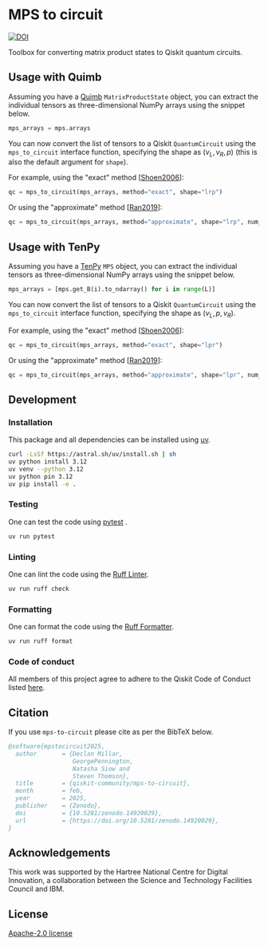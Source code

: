 # MPS to circuit

[![DOI](https://zenodo.org/badge/840381942.svg)](https://doi.org/10.5281/zenodo.14920028)

Toolbox for converting matrix product states to Qiskit quantum circuits.

## Usage with Quimb

Assuming you have a [Quimb](https://github.com/jcmgray/quimb) `MatrixProductState` object, you can
extract the individual tensors as three-dimensional NumPy arrays using the snippet below.

```python
mps_arrays = mps.arrays
```

You can now convert the list of tensors to a Qiskit `QuantumCircuit` using the `mps_to_circuit`
interface function, specifying the shape as $(v_L, v_R, p)$ (this is also the default argument for `shape`).

For example, using the "exact" method [[Shoen2006](https://arxiv.org/abs/quant-ph/0612101)]:

```python
qc = mps_to_circuit(mps_arrays, method="exact", shape="lrp")
```

Or using the "approximate" method
[[Ran2019](https://arxiv.org/abs/1908.07958)]:

```python
qc = mps_to_circuit(mps_arrays, method="approximate", shape="lrp", num_layers=3)
```

## Usage with TenPy

Assuming you have a [TenPy](https://github.com/tenpy/tenpy) `MPS` object, you can extract the
individual tensors as three-dimensional NumPy arrays using the snippet below.

```python
mps_arrays = [mps.get_B(i).to_ndarray() for i in range(L)]
```

You can now convert the list of tensors to a Qiskit `QuantumCircuit` using the `mps_to_circuit`
interface function, specifying the shape as $(v_L, p, v_R)$.

For example, using the "exact" method [[Shoen2006](https://arxiv.org/abs/quant-ph/0612101)]:

```python
qc = mps_to_circuit(mps_arrays, method="exact", shape="lpr")
```

Or using the "approximate" method
[[Ran2019](https://arxiv.org/abs/1908.07958)]:

```python
qc = mps_to_circuit(mps_arrays, method="approximate", shape="lpr", num_layers=3)
```

## Development

### Installation

This package and all dependencies can be installed using [uv](https://github.com/astral-sh/uv).

```sh
curl -LsSf https://astral.sh/uv/install.sh | sh
uv python install 3.12
uv venv --python 3.12
uv python pin 3.12
uv pip install -e .
```

### Testing

One can test the code using [pytest](https://github.com/pytest-dev/pytest) .

```sh
uv run pytest
```

### Linting

One can lint the code using the [Ruff Linter](https://docs.astral.sh/ruff/linter/).

```sh
uv run ruff check
```

### Formatting

One can format the code using the [Ruff Formatter](https://github.com/astral-sh/ruff/formatter/).

```sh
uv run ruff format
```

### Code of conduct

All members of this project agree to adhere to the Qiskit Code of Conduct listed
[here](https://github.com/Qiskit/qiskit/blob/master/CODE_OF_CONDUCT.md).

## Citation

If you use `mps-to-circuit` please cite as per the BibTeX below.

```bibtex
@software{mpstocircuit2025,
  author       = {Declan Millar,
                  GeorgePennington,
                  Natasha Siow and
                  Steven Thomson},
  title        = {qiskit-community/mps-to-circuit},
  month        = feb,
  year         = 2025,
  publisher    = {Zenodo},
  doi          = {10.5281/zenodo.14920029},
  url          = {https://doi.org/10.5281/zenodo.14920029},
}
```

## Acknowledgements

This work was supported by the Hartree National Centre for Digital Innovation, a collaboration
between the Science and Technology Facilities Council and IBM.

## License

[Apache-2.0 license](LICENSE.txt)
